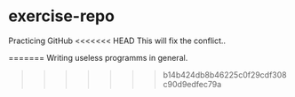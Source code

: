 # exercise-repo
Practicing GitHub
<<<<<<< HEAD
This will fix the conflict..

=======
Writing useless programms in general.
>>>>>>> b14b424db8b46225c0f29cdf308c90d9edfec79a
